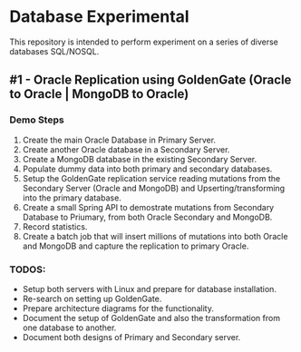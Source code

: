 # Database Experimental
This repository is intended to perform experiment on a series of diverse databases SQL/NOSQL. 


## #1 - Oracle Replication using GoldenGate (Oracle to Oracle | MongoDB to Oracle)

### Demo Steps 
1. Create the main Oracle Database in Primary Server.
2. Create another Oracle database in a Secondary Server.
3. Create a MongoDB database in the existing Secondary Server.
4. Populate dummy data into both primary and secondary databases.
5. Setup the GoldenGate replication service reading mutations from the Secondary Server (Oracle and MongoDB) and Upserting/transforming into the primary database.
6. Create a small Spring API to demostrate mutations from Secondary Database to Priumary, from both Oracle Secondary and MongoDB.
7. Record statistics.
8. Create a batch job that will insert millions of mutations into both Oracle and MongoDB and capture the replication to primary Oracle.

### TODOS:
  * Setup both servers with Linux and prepare for database installation. 
  * Re-search on setting up GoldenGate.
  * Prepare architecture diagrams for the functionality.
  * Document the setup of GoldenGate and also the transformation from one database to another.
  * Document both designs of Primary and Secondary server.

